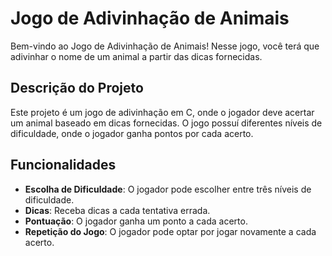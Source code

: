 # Jogo de Adivinhação de Animais

Bem-vindo ao Jogo de Adivinhação de Animais! Nesse jogo, você terá que adivinhar o nome de um animal a partir das dicas fornecidas.

## Descrição do Projeto

Este projeto é um jogo de adivinhação em C, onde o jogador deve acertar um animal baseado em dicas fornecidas. O jogo possuí diferentes níveis de dificuldade, onde o jogador ganha pontos por cada acerto.

## Funcionalidades

- **Escolha de Dificuldade**: O jogador pode escolher entre três níveis de dificuldade.
- **Dicas**: Receba dicas a cada tentativa errada.
- **Pontuação**: O jogador ganha um ponto a cada acerto.
- **Repetição do Jogo**: O jogador pode optar por jogar novamente a cada acerto.

